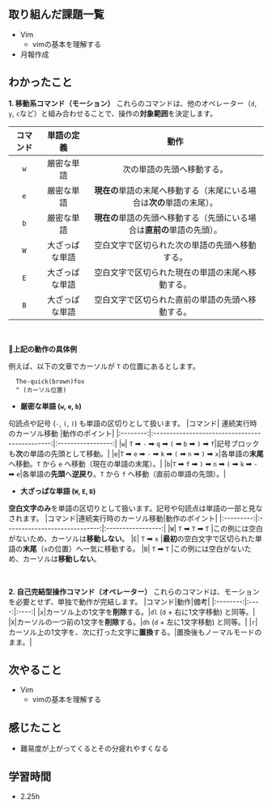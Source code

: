 ## 取り組んだ課題一覧
- Vim
    - vimの基本を理解する
- 月報作成

## わかったこと
**1.  移動系コマンド（モーション）**
これらのコマンドは、他のオペレーター（`d`, `y`, `c`など）と組み合わせることで、操作の**対象範囲**を決定します。

|コマンド|単語の定義|動作|
|:--------:|:------------:|:----:|
|`w`|厳密な単語|次の単語の先頭へ移動する。|
|`e`|厳密な単語|**現在の**単語の末尾へ移動する（末尾にいる場合は**次の**単語の末尾）。|
|`b`|厳密な単語|**現在の**単語の先頭へ移動する（先頭にいる場合は**直前の**単語の先頭）。|
|`W`|大ざっぱな単語|空白文字で区切られた次の単語の先頭へ移動する。|
|`E`|大ざっぱな単語|空白文字で区切られた現在の単語の末尾へ移動する。|
|`B`|大ざっぱな単語|空白文字で区切られた直前の単語の先頭へ移動する。|
<br>

<font dir="auto" style="vertical-align: inherit;"><font dir="auto" style="vertical-align: inherit;">📝</font></font>**上記の動作の具体例**

例えば、以下の文章でカーソルが `T` の位置にあるとします。

      The-quick(brown)fox
      ^ (カーソル位置)

- **厳密な単語 (`w`, `e`, `b`)**

句読点や記号 (`-`, `(`, `)`) も単語の区切りとして扱います。
|コマンド|           連続実行時のカーソル移動           |動作のポイント|
|:--------:|:----------------------------------------------:|:-----------------:|
|`w`| `T` <font dir="auto" style="vertical-align: inherit;"><font dir="auto" style="vertical-align: inherit;">➡</font></font> `-` <font dir="auto" style="vertical-align: inherit;"><font dir="auto" style="vertical-align: inherit;">➡</font></font> `q` <font dir="auto" style="vertical-align: inherit;"><font dir="auto" style="vertical-align: inherit;">➡</font></font> `(` <font dir="auto" style="vertical-align: inherit;"><font dir="auto" style="vertical-align: inherit;">➡</font></font> `b` <font dir="auto" style="vertical-align: inherit;"><font dir="auto" style="vertical-align: inherit;">➡</font></font> `)` <font dir="auto" style="vertical-align: inherit;"><font dir="auto" style="vertical-align: inherit;">➡</font></font> `f`|記号ブロックも**次**の単語の先頭として移動。|
|`e`|`T` <font dir="auto" style="vertical-align: inherit;"><font dir="auto" style="vertical-align: inherit;">➡</font></font> `e` <font dir="auto" style="vertical-align: inherit;"><font dir="auto" style="vertical-align: inherit;">➡</font></font> `-` <font dir="auto" style="vertical-align: inherit;"><font dir="auto" style="vertical-align: inherit;">➡</font></font> `k` <font dir="auto" style="vertical-align: inherit;"><font dir="auto" style="vertical-align: inherit;">➡</font></font> `(` <font dir="auto" style="vertical-align: inherit;"><font dir="auto" style="vertical-align: inherit;">➡</font></font> `n` <font dir="auto" style="vertical-align: inherit;"><font dir="auto" style="vertical-align: inherit;">➡</font></font> `)` <font dir="auto" style="vertical-align: inherit;"><font dir="auto" style="vertical-align: inherit;">➡</font></font> `x`|各単語の**末尾**へ移動。`T` から `e` へ移動（現在の単語の末尾）。|
|`b`|`T` <font dir="auto" style="vertical-align: inherit;"><font dir="auto" style="vertical-align: inherit;">➡</font></font> `f` <font dir="auto" style="vertical-align: inherit;"><font dir="auto" style="vertical-align: inherit;">➡</font></font> `)` <font dir="auto" style="vertical-align: inherit;"><font dir="auto" style="vertical-align: inherit;">➡</font></font> `n` <font dir="auto" style="vertical-align: inherit;"><font dir="auto" style="vertical-align: inherit;">➡</font></font> `(` <font dir="auto" style="vertical-align: inherit;"><font dir="auto" style="vertical-align: inherit;">➡</font></font> `k` <font dir="auto" style="vertical-align: inherit;"><font dir="auto" style="vertical-align: inherit;">➡</font></font> `-` <font dir="auto" style="vertical-align: inherit;"><font dir="auto" style="vertical-align: inherit;">➡</font></font> `e`|各単語の**先頭**へ**逆戻り**。`T` から `f` へ移動（直前の単語の先頭）。|

- **大ざっぱな単語 (`W`, `E`, `B`)**

**空白文字のみ**を単語の区切りとして扱います。記号や句読点は単語の一部と見なされます。
|コマンド|連続実行時のカーソル移動|動作のポイント|
|:---------:|:-----------------------------:|:-----------------:|
|`W`|	`T` <font dir="auto" style="vertical-align: inherit;"><font dir="auto" style="vertical-align: inherit;">➡</font></font> `T` <font dir="auto" style="vertical-align: inherit;"><font dir="auto" style="vertical-align: inherit;">➡</font></font> `T`	|この例には空白がないため、カーソルは**移動しない**。
|`E`|	`T` <font dir="auto" style="vertical-align: inherit;"><font dir="auto" style="vertical-align: inherit;">➡</font></font> `x`	|**最初**の空白文字で区切られた単語の**末尾**（`x`の位置）へ一気に移動する。
|`B`|	`T` <font dir="auto" style="vertical-align: inherit;"><font dir="auto" style="vertical-align: inherit;">➡</font></font> `T`	|この例には空白がないため、カーソルは**移動しない**。

<br>

**2. 自己完結型操作コマンド（オペレーター）**
これらのコマンドは、モーションを必要とせず、単独で動作が完結します。
|コマンド|動作|備考|
|:--------:|:----:|:----:|
|`x`|カーソル上の1文字を**削除**する。|`dl` (`d` + 右に1文字移動) と同等。|
|`X`|カーソルの一つ前の1文字を**削除**する。|`dh` (`d` + 左に1文字移動) と同等。|
|`r`|カーソル上の1文字を、次に打った文字に**置換**する。|置換後もノーマルモードのまま。|


## 次やること
- Vim
    - vimの基本を理解する

## 感じたこと
- 難易度が上がってくるとその分疲れやすくなる

## 学習時間
- 2.25h